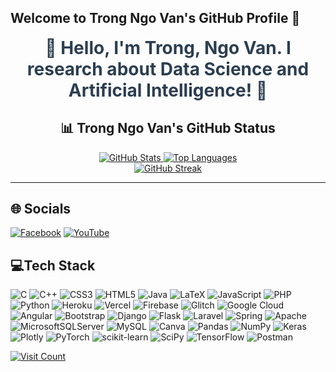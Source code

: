 

## Welcome to Trong Ngo Van's GitHub Profile 👋

<p align="center">
  <a href="https://www.facebook.com/ngovantrong1308?locale=vi_VN" target="_blank" style="text-decoration: none;">
    <span style="font-size: 28px; font-weight: bold; color: #2c3e50;">
      👋 Hello, I'm Trong, Ngo Van. I research about Data Science and Artificial Intelligence! 🚀
    </span>
  </a>
</p>

<div align="center">
  <h2>📊 Trong Ngo Van's GitHub Status</h2>
    <a href="https://github-readme-stats.vercel.app/api?username=TrongNgoVan&theme=blueberry&hide_border=false&include_all_commits=false&count_private=false" target="_blank">
      <img src="https://github-readme-stats.vercel.app/api?username=TrongNgoVan&theme=blueberry&hide_border=false&include_all_commits=false&count_private=false&hide=contribs" alt="GitHub Stats" />
    </a>
    <a href="https://github-readme-stats.vercel.app/api/top-langs/?username=TrongNgoVan&theme=blueberry&hide_border=false&include_all_commits=false&count_private=false&layout=compact" target="_blank">
     <img src="https://github-readme-stats.vercel.app/api/top-langs/?username=TrongNgoVan&theme=blueberry&hide_border=false&include_all_commits=false&count_private=false&layout=compact" alt="Top Languages" />
    </a>
</div>

<div align="center">
  <a href="https://github-readme-streak-stats.herokuapp.com/?user=TrongNgoVan&theme=blueberry&hide_border=false" target="_blank">
    <img src="https://github-readme-streak-stats.herokuapp.com/?user=TrongNgoVan&theme=blueberry&hide_border=false" alt="GitHub Streak" />
  </a>
</div>

---
## 🌐 Socials
[![Facebook](https://img.shields.io/badge/Facebook-%231877F2.svg?logo=Facebook&logoColor=white)](https://facebook.com/ngovantrong1308?locale=vi_VN) [![YouTube](https://img.shields.io/badge/YouTube-%23FF0000.svg?logo=YouTube&logoColor=white)](https://youtube.com/@Trong_NV)

## 💻Tech Stack
![C](https://img.shields.io/badge/c-%2300599C.svg?style=for-the-badge&logo=c&logoColor=white) ![C++](https://img.shields.io/badge/c++-%2300599C.svg?style=for-the-badge&logo=c%2B%2B&logoColor=white) ![CSS3](https://img.shields.io/badge/css3-%231572B6.svg?style=for-the-badge&logo=css3&logoColor=white) ![HTML5](https://img.shields.io/badge/html5-%23E34F26.svg?style=for-the-badge&logo=html5&logoColor=white) ![Java](https://img.shields.io/badge/java-%23ED8B00.svg?style=for-the-badge&logo=java&logoColor=white) ![LaTeX](https://img.shields.io/badge/latex-%23008080.svg?style=for-the-badge&logo=latex&logoColor=white) ![JavaScript](https://img.shields.io/badge/javascript-%23323330.svg?style=for-the-badge&logo=javascript&logoColor=%23F7DF1E) ![PHP](https://img.shields.io/badge/php-%23777BB4.svg?style=for-the-badge&logo=php&logoColor=white) ![Python](https://img.shields.io/badge/python-3670A0?style=for-the-badge&logo=python&logoColor=ffdd54) ![Heroku](https://img.shields.io/badge/heroku-%23430098.svg?style=for-the-badge&logo=heroku&logoColor=white) ![Vercel](https://img.shields.io/badge/vercel-%23000000.svg?style=for-the-badge&logo=vercel&logoColor=white) ![Firebase](https://img.shields.io/badge/firebase-%23039BE5.svg?style=for-the-badge&logo=firebase) ![Glitch](https://img.shields.io/badge/glitch-%233333FF.svg?style=for-the-badge&logo=glitch&logoColor=white) ![Google Cloud](https://img.shields.io/badge/Google%20Cloud-%234285F4.svg?style=for-the-badge&logo=google-cloud&logoColor=white) ![Angular](https://img.shields.io/badge/angular-%23DD0031.svg?style=for-the-badge&logo=angular&logoColor=white) ![Bootstrap](https://img.shields.io/badge/bootstrap-%23563D7C.svg?style=for-the-badge&logo=bootstrap&logoColor=white) ![Django](https://img.shields.io/badge/django-%23092E20.svg?style=for-the-badge&logo=django&logoColor=white) ![Flask](https://img.shields.io/badge/flask-%23000.svg?style=for-the-badge&logo=flask&logoColor=white) ![Laravel](https://img.shields.io/badge/laravel-%23FF2D20.svg?style=for-the-badge&logo=laravel&logoColor=white) ![Spring](https://img.shields.io/badge/spring-%236DB33F.svg?style=for-the-badge&logo=spring&logoColor=white) ![Apache](https://img.shields.io/badge/apache-%23D42029.svg?style=for-the-badge&logo=apache&logoColor=white) ![MicrosoftSQLServer](https://img.shields.io/badge/Microsoft%20SQL%20Sever-CC2927?style=for-the-badge&logo=microsoft%20sql%20server&logoColor=white) ![MySQL](https://img.shields.io/badge/mysql-%2300f.svg?style=for-the-badge&logo=mysql&logoColor=white) ![Canva](https://img.shields.io/badge/Canva-%2300C4CC.svg?style=for-the-badge&logo=Canva&logoColor=white) ![Pandas](https://img.shields.io/badge/pandas-%23150458.svg?style=for-the-badge&logo=pandas&logoColor=white) ![NumPy](https://img.shields.io/badge/numpy-%23013243.svg?style=for-the-badge&logo=numpy&logoColor=white) ![Keras](https://img.shields.io/badge/Keras-%23D00000.svg?style=for-the-badge&logo=Keras&logoColor=white) ![Plotly](https://img.shields.io/badge/Plotly-%233F4F75.svg?style=for-the-badge&logo=plotly&logoColor=white) ![PyTorch](https://img.shields.io/badge/PyTorch-%23EE4C2C.svg?style=for-the-badge&logo=PyTorch&logoColor=white) ![scikit-learn](https://img.shields.io/badge/scikit--learn-%23F7931E.svg?style=for-the-badge&logo=scikit-learn&logoColor=white) ![SciPy](https://img.shields.io/badge/SciPy-%230C55A5.svg?style=for-the-badge&logo=scipy&logoColor=%white) ![TensorFlow](https://img.shields.io/badge/TensorFlow-%23FF6F00.svg?style=for-the-badge&logo=TensorFlow&logoColor=white) ![Postman](https://img.shields.io/badge/Postman-FF6C37?style=for-the-badge&logo=postman&logoColor=white)

<a href="https://visitcount.itsvg.in" target="_blank">
  <img src="https://visitcount.itsvg.in/api?id=TrongNgoVan&icon=0&color=1" alt="Visit Count" />
</a>
